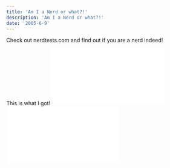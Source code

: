 ```yaml
---
title: 'Am I a Nerd or what?!'
description: 'Am I a Nerd or what?!'
date: '2005-6-9'
---
```


Check out nerdtests.com and find out if you are a nerd indeed!

This is what I got!
[![I am nerdier than 94% of all people. Are you nerdier? Click here to find out!](/images/nq.php?val=8783)][0]
[  
![My computer geek score is greater than 90% of all people in the world! How do you compare? Click here to find out!](/images/cg.php?val=6808) ][1]



[0]: http://www.nerdtests.com/ft_nq.php?im
[1]: http://www.nerdtests.com/ft_cg.php?im